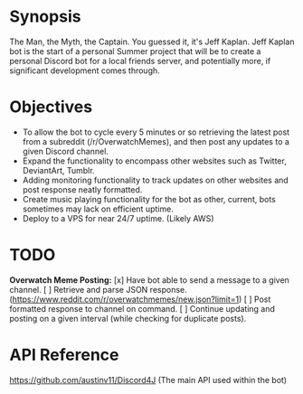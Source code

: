 # Synopsis
The Man, the Myth, the Captain. You guessed it, it's Jeff Kaplan. Jeff Kaplan bot is the start of a personal Summer project that will be to create a personal Discord bot for a local friends server, and potentially more, if significant development comes through.

# Objectives
* To allow the bot to cycle every 5 minutes or so retrieving the latest post from a subreddit (/r/OverwatchMemes), and then post any updates to a given Discord channel.
* Expand the functionality to encompass other websites such as Twitter, DeviantArt, Tumblr.
* Adding monitoring functionality to track updates on other websites and post response neatly formatted.
* Create music playing functionality for the bot as other, current, bots sometimes may lack on efficient uptime.
* Deploy to a VPS for near 24/7 uptime. (Likely AWS)

# TODO
**Overwatch Meme Posting:**
[x] Have bot able to send a message to a given channel.
[ ] Retrieve and parse JSON response. (https://www.reddit.com/r/overwatchmemes/new.json?limit=1)
[ ] Post formatted response to channel on command.
[ ] Continue updating and posting on a given interval (while checking for duplicate posts).

# API Reference
https://github.com/austinv11/Discord4J (The main API used within the bot)
